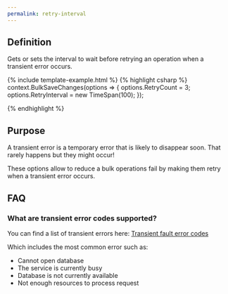 ```yaml
---
permalink: retry-interval
---
```


## Definition
Gets or sets the interval to wait before retrying an operation when a transient error occurs.

{% include template-example.html %} 
{% highlight csharp %}
context.BulkSaveChanges(options => {
	options.RetryCount = 3;
	options.RetryInterval = new TimeSpan(100);
});

{% endhighlight %}

## Purpose
A transient error is a temporary error that is likely to disappear soon. That rarely happens but they might occur!

These options allow to reduce a bulk operations fail by making them retry when a transient error occurs.

## FAQ

### What are transient error codes supported?
You can find a list of transient errors here: [Transient fault error codes](https://docs.microsoft.com/en-us/azure/sql-database/sql-database-develop-error-messages#transient-fault-error-codes)

Which includes the most common error such as:
- Cannot open database
- The service is currently busy
- Database is not currently available
- Not enough resources to process request